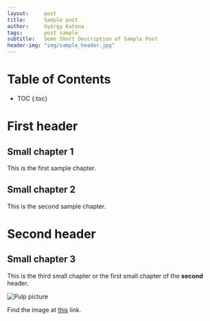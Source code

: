```yaml
---
layout:     post
title:      Sample post
author:     György Katona
tags: 		post sample
subtitle:  	Some Short Description of Sample Post
header-img:	"img/sample_header.jpg"
---
```

<!-- Start Writing Below in Markdown -->

# Table of Contents

* TOC
{:toc}

# First header

## Small chapter 1

This is the first sample chapter.

## Small chapter 2

This is the second sample chapter.

# Second header

## Small chapter 3

This is the third small chapter or the first small chapter of the **second** header.

![Pulp picture](https://georgekatona.github.io/img/bg_pulp.png)

Find the image at [this](https://georgekatona.github.io/img/bg_pulp.png) link.



